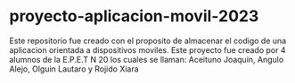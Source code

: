 # proyecto-aplicacion-movil-2023
Este repositorio fue creado con el proposito de almacenar el codigo de una aplicacion orientada a dispositivos moviles. Este proyecto fue creado por 4 alumnos de la E.P.E.T N 20 los cuales se llaman: Aceituno Joaquin, Angulo Alejo, Olguin Lautaro y Rojido Xiara
